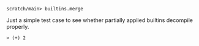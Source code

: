 ```ucm:hide
scratch/main> builtins.merge
```

Just a simple test case to see whether partially applied
builtins decompile properly.

```unison
> (+) 2
```
